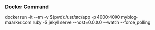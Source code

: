 ### Docker Command
 docker run -it --rm -v $(pwd):/usr/src/app -p 4000:4000 myblog-maarker.com ruby -S jekyll serve --host=0.0.0.0 --watch --force_polling
